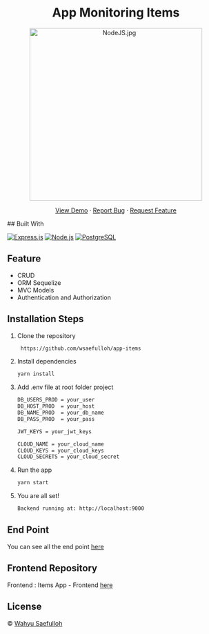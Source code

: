<h1 align="center">App Monitoring Items</h1>
<p align="center"><img src="https://miro.medium.com/max/1400/0*RDbjFZxjwF_JQWz-.jpg" width="400px" alt="NodeJS.jpg" /></p>
<p align="center">
    <a href="https://newitemsapps.netlify.app/" target="blank">View Demo</a>
  · <a href="https://github.com/wsaefulloh/app-items/issues">Report Bug</a>
  · <a href="https://github.com/wsaefulloh/app-items/pulls">Request Feature</a>
</p>
## Built With

[![Express.js](https://img.shields.io/badge/Express.js-4.x-orange.svg?style=rounded-square)](https://expressjs.com/en/starter/installing.html)
[![Node.js](https://img.shields.io/badge/Node.js-v.12.13-green.svg?style=rounded-square)](https://nodejs.org/)
[![PostgreSQL](https://img.shields.io/badge/PostgreSQL-v.13.3-blue.svg?style=rounded-square)](https://www.postgresql.org/)


## Feature
- CRUD
- ORM Sequelize
- MVC Models
- Authentication and Authorization

## Installation Steps

1. Clone the repository

   ```bash
    https://github.com/wsaefulloh/app-items
    ```

2. Install dependencies

   ```bash
   yarn install
   ```

3. Add .env file at root folder project

   ```sh
   DB_USERS_PROD = your_user
   DB_HOST_PROD  = your_host
   DB_NAME_PROD  = your_db_name
   DB_PASS_PROD  = your_pass
   
   JWT_KEYS = your_jwt_keys
   
   CLOUD_NAME = your_cloud_name
   CLOUD_KEYS = your_cloud_keys
   CLOUD_SECRETS = your_cloud_secret
   ```

4. Run the app

   ```bash
   yarn start
   ```

5. You are all set!

   ```bash
   Backend running at: http://localhost:9000
   ```

## End Point
You can see all the end point [here](https://documenter.getpostman.com/view/16508598/UVREiith)

## Frontend Repository
Frontend : Items App - Frontend [here](https://github.com/wsaefulloh/front-item/edit/main/README.md)

## License
© [Wahyu Saefulloh](https://github.com/wsaefulloh/)
